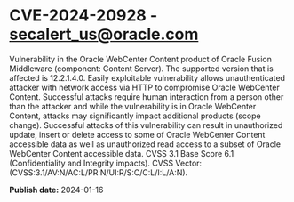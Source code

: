 # CVE-2024-20928 - secalert_us@oracle.com

Vulnerability in the Oracle WebCenter Content product of Oracle Fusion Middleware (component: Content Server).   The supported version that is affected is 12.2.1.4.0. Easily exploitable vulnerability allows unauthenticated attacker with network access via HTTP to compromise Oracle WebCenter Content.  Successful attacks require human interaction from a person other than the attacker and while the vulnerability is in Oracle WebCenter Content, attacks may significantly impact additional products (scope change). Successful attacks of this vulnerability can result in  unauthorized update, insert or delete access to some of Oracle WebCenter Content accessible data as well as  unauthorized read access to a subset of Oracle WebCenter Content accessible data. CVSS 3.1 Base Score 6.1 (Confidentiality and Integrity impacts).  CVSS Vector: (CVSS:3.1/AV:N/AC:L/PR:N/UI:R/S:C/C:L/I:L/A:N).

**Publish date:** 2024-01-16
